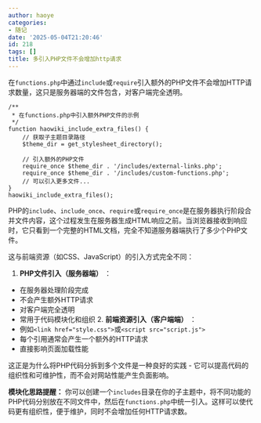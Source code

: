 ```yaml
---
author: haoye
categories:
- 随记
date: '2025-05-04T21:20:46'
id: 218
tags: []
title: 多引入PHP文件不会增加http请求
---
```


在`functions.php`中通过`include`或`require`引入额外的PHP文件不会增加HTTP请求数量，这只是服务器端的文件包含，对客户端完全透明。

    
    
    /**
     * 在functions.php中引入额外PHP文件的示例
     */
    function haowiki_include_extra_files() {
        // 获取子主题目录路径
        $theme_dir = get_stylesheet_directory();
    
        // 引入额外的PHP文件
        require_once $theme_dir . '/includes/external-links.php';
        require_once $theme_dir . '/includes/custom-functions.php';
        // 可以引入更多文件...
    }
    haowiki_include_extra_files();
    

PHP的`include`、`include_once`、`require`或`require_once`是在服务器执行阶段合并文件内容，这个过程发生在服务器生成HTML响应之前。当浏览器接收到响应时，它只看到一个完整的HTML文档，完全不知道服务器端执行了多少个PHP文件。

这与前端资源（如CSS、JavaScript）的引入方式完全不同：

  1. **PHP文件引入（服务器端）** ：  
- 在服务器处理阶段完成  
- 不会产生额外HTTP请求  
- 对客户端完全透明  
- 常用于代码模块化和组织
  2. **前端资源引入（客户端端）** ：  
- 例如`<link href="style.css">`或`<script src="script.js">`  
- 每个引用通常会产生一个额外的HTTP请求  
- 直接影响页面加载性能

这正是为什么将PHP代码分拆到多个文件是一种良好的实践 - 它可以提高代码的组织性和可维护性，而不会对网站性能产生负面影响。

**模块化思路提醒：**
你可以创建一个`includes`目录在你的子主题中，将不同功能的PHP代码分别放在不同文件中，然后在`functions.php`中统一引入。这样可以使代码更有组织性，便于维护，同时不会增加任何HTTP请求数。

